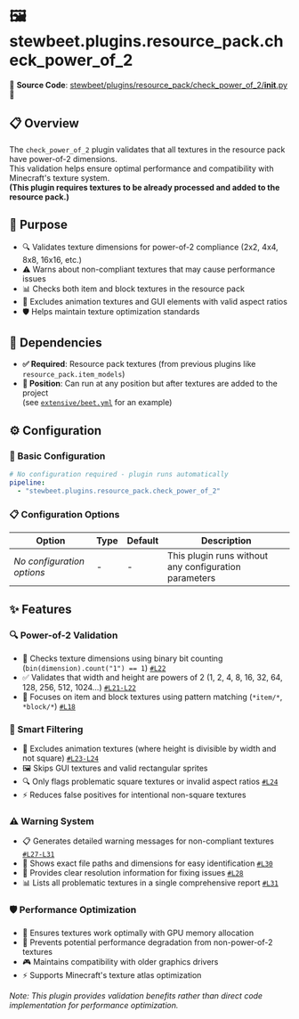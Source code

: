
# 🖼️ stewbeet.plugins.resource_pack.check_power_of_2

📄 **Source Code**: [stewbeet/plugins/resource_pack/check_power_of_2/__init__.py](../../python_package/src/stewbeet/plugins/resource_pack/check_power_of_2/__init__.py) 🔗

## 📋 Overview
The `check_power_of_2` plugin validates that all textures in the resource pack have power-of-2 dimensions.<br>
This validation helps ensure optimal performance and compatibility with Minecraft's texture system.<br>
**(This plugin requires textures to be already processed and added to the resource pack.)**

## 🎯 Purpose
- 🔍 Validates texture dimensions for power-of-2 compliance (2x2, 4x4, 8x8, 16x16, etc.)
- ⚠️ Warns about non-compliant textures that may cause performance issues
- 📊 Checks both item and block textures in the resource pack
- 🎨 Excludes animation textures and GUI elements with valid aspect ratios
- 🛡️ Helps maintain texture optimization standards

## 🔗 Dependencies
- **✅ Required**: Resource pack textures (from previous plugins like `resource_pack.item_models`)
- **📍 Position**: Can run at any position but after textures are added to the project<br>
(see [`extensive/beet.yml`](../../templates/extensive/beet.yml) for an example)

## ⚙️ Configuration

### 🎯 Basic Configuration
```yaml
# No configuration required - plugin runs automatically
pipeline:
  - "stewbeet.plugins.resource_pack.check_power_of_2"
```

### 📋 Configuration Options

| Option | Type | Default | Description |
|--------|------|---------|-------------|
| *No configuration options* | - | - | This plugin runs without any configuration parameters |

## ✨ Features

### 🔍 Power-of-2 Validation
- 📏 Checks texture dimensions using binary bit counting (`bin(dimension).count("1") == 1`) [`#L22`](../../python_package/src/stewbeet/plugins/resource_pack/check_power_of_2/__init__.py#L22)
- ✅ Validates that width and height are powers of 2 (1, 2, 4, 8, 16, 32, 64, 128, 256, 512, 1024...) [`#L21-L22`](../../python_package/src/stewbeet/plugins/resource_pack/check_power_of_2/__init__.py#L21-L22)
- 🎯 Focuses on item and block textures using pattern matching (`*item/*`, `*block/*`) [`#L18`](../../python_package/src/stewbeet/plugins/resource_pack/check_power_of_2/__init__.py#L18)

### 🎨 Smart Filtering
- 📱 Excludes animation textures (where height is divisible by width and not square) [`#L23-L24`](../../python_package/src/stewbeet/plugins/resource_pack/check_power_of_2/__init__.py#L23-L24)
- 🖼️ Skips GUI textures and valid rectangular sprites
- 🔍 Only flags problematic square textures or invalid aspect ratios [`#L24`](../../python_package/src/stewbeet/plugins/resource_pack/check_power_of_2/__init__.py#L24)
- ⚡ Reduces false positives for intentional non-square textures

### ⚠️ Warning System
- 📋 Generates detailed warning messages for non-compliant textures [`#L27-L31`](../../python_package/src/stewbeet/plugins/resource_pack/check_power_of_2/__init__.py#L27-L31)
- 📍 Shows exact file paths and dimensions for easy identification [`#L30`](../../python_package/src/stewbeet/plugins/resource_pack/check_power_of_2/__init__.py#L30)
- 🔧 Provides clear resolution information for fixing issues [`#L28`](../../python_package/src/stewbeet/plugins/resource_pack/check_power_of_2/__init__.py#L28)
- 📊 Lists all problematic textures in a single comprehensive report [`#L31`](../../python_package/src/stewbeet/plugins/resource_pack/check_power_of_2/__init__.py#L31)

### 🛡️ Performance Optimization
- 🚀 Ensures textures work optimally with GPU memory allocation
- 💾 Prevents potential performance degradation from non-power-of-2 textures
- 🎮 Maintains compatibility with older graphics drivers
- ⚡ Supports Minecraft's texture atlas optimization

*Note: This plugin provides validation benefits rather than direct code implementation for performance optimization.*

